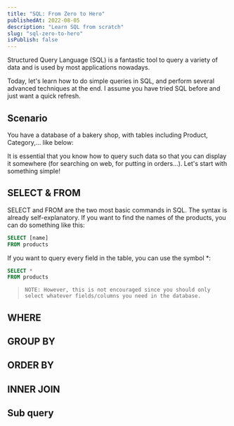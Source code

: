 ```yaml
---
title: "SQL: From Zero to Hero"
publishedAt: 2022-08-05
description: "Learn SQL from scratch"
slug: "sql-zero-to-hero"
isPublish: false
---
```


Structured Query Language (SQL) is a fantastic tool to query a variety of data and is used by most applications nowadays.

Today, let's learn how to do simple queries in SQL, and perform several advanced techniques at the end. I assume you have tried SQL before and just want a quick refresh.

## Scenario

You have a database of a bakery shop, with tables including Product, Category,... like below:

It is essential that you know how to query such data so that you can display it somewhere (for searching on web, for putting in orders...). Let's start with something simple!

## SELECT & FROM

SELECT and FROM are the two most basic commands in SQL. The syntax is already self-explanatory. If you want to find the names of the products, you can do something like this:

```sql
SELECT [name]
FROM products
```

If you want to query every field in the table, you can use the symbol *:

```sql
SELECT *
FROM products
```
>`NOTE: However, this is not encouraged since you should only select whatever fields/columns you need in the database.`

## WHERE

## GROUP BY

## ORDER BY

## INNER JOIN

## Sub query
